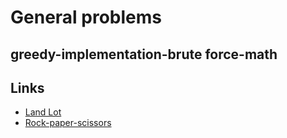 # General problems 
## greedy-implementation-brute force-math 
## Links 
- [Land Lot](https://codeforces.com/contest/48/problem/B)
- [Rock-paper-scissors](https://codeforces.com/contest/48/problem/A)
